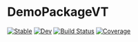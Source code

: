 # DemoPackageVT

[![Stable](https://img.shields.io/badge/docs-stable-blue.svg)](https://verathor14.github.io/DemoPackageVT.jl/stable)
[![Dev](https://img.shields.io/badge/docs-dev-blue.svg)](https://verathor14.github.io/DemoPackageVT.jl/dev)
[![Build Status](https://github.com/verathor14/DemoPackageVT.jl/workflows/CI/badge.svg)](https://github.com/verathor14/DemoPackageVT.jl/actions)
[![Coverage](https://codecov.io/gh/verathor14/DemoPackageVT.jl/branch/master/graph/badge.svg)](https://codecov.io/gh/verathor14/DemoPackageVT.jl)
